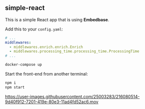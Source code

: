 ## simple-react

This is a simple React app that is using **Embedbase**.

Add this to your `config.yaml`:
```yaml
# ...
middlewares:
  - middlewares.enrich.enrich.Enrich
  - middlewares.processing_time.processing_time.ProcessingTime
# ...
```

```bash
docker-compose up
```

Start the front-end from another terminal:

```bash
npm i
npm start
```


https://user-images.githubusercontent.com/25003283/216080514-9d40f912-7201-419e-80e3-11ad4fd52ac6.mov

